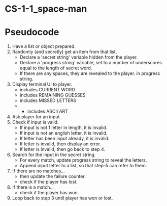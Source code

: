 # CS-1-1_space-man

# Pseudocode
1. Have a list or object prepared.
2. Randomly (and secretly) get an item from that list.
	- Declare a 'secret string' variable hidden from the player.
	- Declare a 'progress string' variable, set to a number of underscores equal to the length of secret word.
	- If there are any spaces, they are revealed to the player. in progress string.
3. Display terminal UI to player.
	- includes CURRENT WORD
	- includes REMAINING GUESSES
	- includes MISSED LETTERS
	- * includes ASCII ART
4. Ask player for an input.
5. Check if input is valid.
	- If input is not 1 letter in length, it is invalid.
	- If input is not an english letter, it is invalid.
	- If letter has been input already, it is invalid.
	- If letter is invalid, then display an error.
	- If letter is invalid, then go back to step 4.
6. Search for the input in the secret string.
	- For every match, update progress string to reveal the letters.
	- Append input letter to a list, so that step-5 can refer to them.
7. If there are no matches...
	- then update the failure counter.
	- check if the player has lost.
8. If there is a match...
	- check if the player has won.
9. Loop back to step 3 until player has won or lost.
